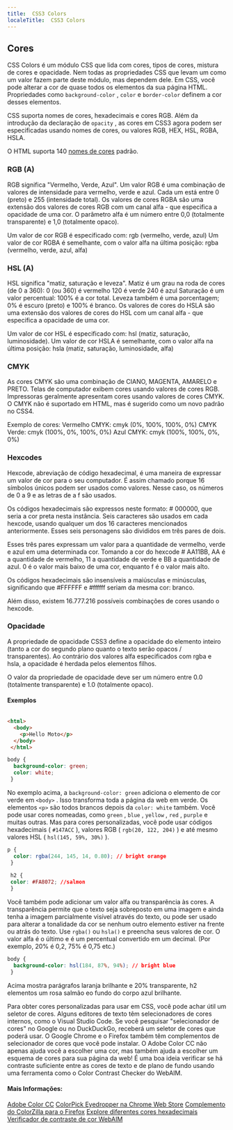 ```yaml
---
title:  CSS3 Colors
localeTitle:  CSS3 Colors
---
```

## Cores

CSS Colors é um módulo CSS que lida com cores, tipos de cores, mistura de cores e opacidade. Nem todas as propriedades CSS que levam um como um valor fazem parte deste módulo, mas dependem dele. Em CSS, você pode alterar a cor de quase todos os elementos da sua página HTML. Propriedades como `background-color` , `color` e `border-color` definem a cor desses elementos.

CSS suporta nomes de cores, hexadecimais e cores RGB. Além da introdução da declaração de `opacity` , as cores em CSS3 agora podem ser especificadas usando nomes de cores, ou valores RGB, HEX, HSL, RGBA, HSLA.

O HTML suporta 140 [nomes de cores](https://www.w3schools.com/colors/colors_names.asp) padrão.

### RGB (A)

RGB significa "Vermelho, Verde, Azul". Um valor RGB é uma combinação de valores de intensidade para vermelho, verde e azul. Cada um está entre 0 (preto) e 255 (intensidade total). Os valores de cores RGBA são uma extensão dos valores de cores RGB com um canal alfa - que especifica a opacidade de uma cor. O parâmetro alfa é um número entre 0,0 (totalmente transparente) e 1,0 (totalmente opaco).

Um valor de cor RGB é especificado com: rgb (vermelho, verde, azul) Um valor de cor RGBA é semelhante, com o valor alfa na última posição: rgba (vermelho, verde, azul, alfa)

### HSL (A)

HSL significa "matiz, saturação e leveza". Matiz é um grau na roda de cores (de 0 a 360): 0 (ou 360) é vermelho 120 é verde 240 é azul Saturação é um valor percentual: 100% é a cor total. Leveza também é uma porcentagem; 0% é escuro (preto) e 100% é branco. Os valores de cores do HSLA são uma extensão dos valores de cores do HSL com um canal alfa - que especifica a opacidade de uma cor.

Um valor de cor HSL é especificado com: hsl (matiz, saturação, luminosidade). Um valor de cor HSLA é semelhante, com o valor alfa na última posição: hsla (matiz, saturação, luminosidade, alfa)

### CMYK

As cores CMYK são uma combinação de CIANO, MAGENTA, AMARELO e PRETO. Telas de computador exibem cores usando valores de cores RGB. Impressoras geralmente apresentam cores usando valores de cores CMYK. O CMYK não é suportado em HTML, mas é sugerido como um novo padrão no CSS4.

Exemplo de cores: Vermelho CMYK: cmyk (0%, 100%, 100%, 0%) CMYK Verde: cmyk (100%, 0%, 100%, 0%) Azul CMYK: cmyk (100%, 100%, 0%, 0%)

### Hexcodes

Hexcode, abreviação de código hexadecimal, é uma maneira de expressar um valor de cor para o seu computador. É assim chamado porque 16 símbolos únicos podem ser usados ​​como valores. Nesse caso, os números de 0 a 9 e as letras de a f são usados.

Os códigos hexadecimais são expressos neste formato: # 000000, que seria a cor preta nesta instância. Seis caracteres são usados ​​em cada hexcode, usando qualquer um dos 16 caracteres mencionados anteriormente. Esses seis personagens são divididos em três pares de dois.

Esses três pares expressam um valor para a quantidade de vermelho, verde e azul em uma determinada cor. Tomando a cor do hexcode # AA11BB, AA é a quantidade de vermelho, 11 a quantidade de verde e BB a quantidade de azul. 0 é o valor mais baixo de uma cor, enquanto f é o valor mais alto.

Os códigos hexadecimais são insensíveis a maiúsculas e minúsculas, significando que #FFFFFF e #ffffff seriam da mesma cor: branco.

Além disso, existem 16.777.216 possíveis combinações de cores usando o hexcode.

### Opacidade

A propriedade de opacidade CSS3 define a opacidade do elemento inteiro (tanto a cor do segundo plano quanto o texto serão opacos / transparentes). Ao contrário dos valores alfa especificados com rgba e hsla, a opacidade é herdada pelos elementos filhos.

O valor da propriedade de opacidade deve ser um número entre 0.0 (totalmente transparente) e 1.0 (totalmente opaco).

#### Exemplos

```html

<html> 
  <body> 
    <p>Hello Moto</p> 
  </body> 
 </html> 
```

```css
body { 
  background-color: green; 
  color: white; 
 } 
```

No exemplo acima, a `background-color: green` adiciona o elemento de cor verde em `<body>` . Isso transforma toda a página da web em verde. Os elementos `<p>` são todos brancos depois da `color: white` também. Você pode usar cores nomeadas, como `green` , `blue` , `yellow` , `red` , `purple` e muitas outras. Mas para cores personalizadas, você pode usar códigos hexadecimais ( `#147ACC` ), valores RGB ( `rgb(20, 122, 204)` ) e até mesmo valores HSL ( `hsl(145, 59%, 30%)` ).

```css
p { 
  color: rgba(244, 145, 14, 0.80); // bright orange 
 } 
 
 h2 { 
 color: #FA8072; //salmon 
 } 
```

Você também pode adicionar um valor alfa ou transparência às cores. A transparência permite que o texto seja sobreposto em uma imagem e ainda tenha a imagem parcialmente visível através do texto, ou pode ser usado para alterar a tonalidade da cor se nenhum outro elemento estiver na frente ou atrás do texto. Use `rgba()` ou `hsla()` e preencha seus valores de cor. O valor alfa é o último e é um percentual convertido em um decimal. (Por exemplo, 20% é 0,2, 75% é 0,75 etc.)

```css
body { 
  background-color: hsl(184, 87%, 94%); // bright blue 
 } 
```

Acima mostra parágrafos laranja brilhante e 20% transparente, h2 elementos um rosa salmão eo fundo do corpo azul brilhante.

Para obter cores personalizadas para usar em CSS, você pode achar útil um seletor de cores. Alguns editores de texto têm selecionadores de cores internos, como o Visual Studio Code. Se você pesquisar "selecionador de cores" no Google ou no DuckDuckGo, receberá um seletor de cores que poderá usar. O Google Chrome e o Firefox também têm complementos de selecionador de cores que você pode instalar. O Adobe Color CC não apenas ajuda você a escolher uma cor, mas também ajuda a escolher um esquema de cores para sua página da web! É uma boa ideia verificar se há contraste suficiente entre as cores de texto e de plano de fundo usando uma ferramenta como o Color Contrast Checker do WebAIM.

#### Mais Informações:

[Adobe Color CC](https://color.adobe.com/) [ColorPick Eyedropper na Chrome Web Store](https://chrome.google.com/webstore/detail/colorpick-eyedropper/ohcpnigalekghcmgcdcenkpelffpdolg?hl=en) [Complemento do ColorZilla para o Firefox](https://addons.mozilla.org/en-US/firefox/addon/colorzilla/) [Explore diferentes cores hexadecimais](http://www.colorhexa.com/) [Verificador de contraste de cor WebAIM](https://webaim.org/resources/contrastchecker/)
